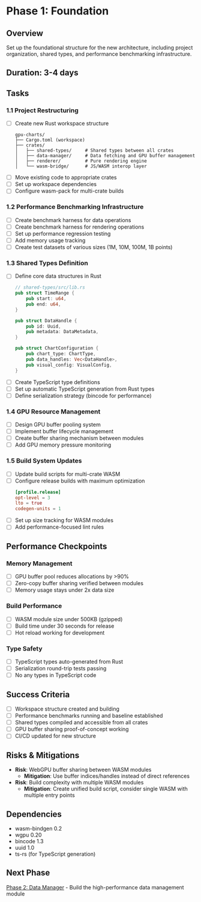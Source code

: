 # Phase 1: Foundation

## Overview
Set up the foundational structure for the new architecture, including project organization, shared types, and performance benchmarking infrastructure.

## Duration: 3-4 days

## Tasks

### 1.1 Project Restructuring
- [ ] Create new Rust workspace structure
  ```
  gpu-charts/
  ├── Cargo.toml (workspace)
  ├── crates/
  │   ├── shared-types/     # Shared types between all crates
  │   ├── data-manager/     # Data fetching and GPU buffer management
  │   ├── renderer/         # Pure rendering engine
  │   └── wasm-bridge/      # JS/WASM interop layer
  ```
- [ ] Move existing code to appropriate crates
- [ ] Set up workspace dependencies
- [ ] Configure wasm-pack for multi-crate builds

### 1.2 Performance Benchmarking Infrastructure
- [ ] Create benchmark harness for data operations
- [ ] Create benchmark harness for rendering operations
- [ ] Set up performance regression testing
- [ ] Add memory usage tracking
- [ ] Create test datasets of various sizes (1M, 10M, 100M, 1B points)

### 1.3 Shared Types Definition
- [ ] Define core data structures in Rust
  ```rust
  // shared-types/src/lib.rs
  pub struct TimeRange {
      pub start: u64,
      pub end: u64,
  }
  
  pub struct DataHandle {
      pub id: Uuid,
      pub metadata: DataMetadata,
  }
  
  pub struct ChartConfiguration {
      pub chart_type: ChartType,
      pub data_handles: Vec<DataHandle>,
      pub visual_config: VisualConfig,
  }
  ```
- [ ] Create TypeScript type definitions
- [ ] Set up automatic TypeScript generation from Rust types
- [ ] Define serialization strategy (bincode for performance)

### 1.4 GPU Resource Management
- [ ] Design GPU buffer pooling system
- [ ] Implement buffer lifecycle management
- [ ] Create buffer sharing mechanism between modules
- [ ] Add GPU memory pressure monitoring

### 1.5 Build System Updates
- [ ] Update build scripts for multi-crate WASM
- [ ] Configure release builds with maximum optimization
  ```toml
  [profile.release]
  opt-level = 3
  lto = true
  codegen-units = 1
  ```
- [ ] Set up size tracking for WASM modules
- [ ] Add performance-focused lint rules

## Performance Checkpoints

### Memory Management
- [ ] GPU buffer pool reduces allocations by >90%
- [ ] Zero-copy buffer sharing verified between modules
- [ ] Memory usage stays under 2x data size

### Build Performance
- [ ] WASM module size under 500KB (gzipped)
- [ ] Build time under 30 seconds for release
- [ ] Hot reload working for development

### Type Safety
- [ ] TypeScript types auto-generated from Rust
- [ ] Serialization round-trip tests passing
- [ ] No any types in TypeScript code

## Success Criteria
- [ ] Workspace structure created and building
- [ ] Performance benchmarks running and baseline established
- [ ] Shared types compiled and accessible from all crates
- [ ] GPU buffer sharing proof-of-concept working
- [ ] CI/CD updated for new structure

## Risks & Mitigations
- **Risk**: WebGPU buffer sharing between WASM modules
  - **Mitigation**: Use buffer indices/handles instead of direct references
- **Risk**: Build complexity with multiple WASM modules
  - **Mitigation**: Create unified build script, consider single WASM with multiple entry points

## Dependencies
- wasm-bindgen 0.2
- wgpu 0.20
- bincode 1.3
- uuid 1.0
- ts-rs (for TypeScript generation)

## Next Phase
[Phase 2: Data Manager](./PHASE_2_DATA_MANAGER.md) - Build the high-performance data management module